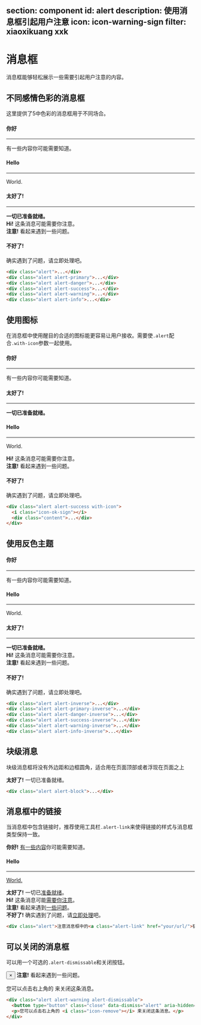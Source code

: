 ﻿section: component
id: alert
description: 使用消息框引起用户注意
icon: icon-warning-sign
filter: xiaoxikuang xxk
---

# 消息框

消息框能够轻松展示一些需要引起用户注意的内容。

## 不同感情色彩的消息框

这里提供了5中色彩的消息框用于不同场合。

<div class="example">
  <div class="alert">
    <h4>你好</h4>
    <hr>
    <p>有一些内容你可能需要知道。</p>
  </div>
  <div class="alert alert-primary">
    <h4>Hello</h4>
    <hr>
    <p>World.</p>
  </div>
  <div class="alert alert-success">
    <h4>太好了!</h4>
    <hr>
    <strong>一切已准备就绪。</strong>
  </div>
  <div class="alert alert-info">
    <strong>Hi!</strong> 这条消息可能需要你注意。
  </div>
  <div class="alert alert-warning">
    <strong>注意!</strong> 看起来遇到一些问题。
  </div>
  <div class="alert alert-danger">
    <h4>不好了!</h4>
    <p>确实遇到了问题，请立即处理吧。</p>
  </div>
</div>

```html
<div class="alert">...</div>
<div class="alert alert-primary">...</div>
<div class="alert alert-danger">...</div>
<div class="alert alert-success">...</div>
<div class="alert alert-warning">...</div>
<div class="alert alert-info">...</div>
```

## 使用图标

在消息框中使用醒目的合适的图标能更容易让用户接收。需要使`.alert`配合`.with-icon`参数一起使用。

<div class="example">
  <div class="alert with-icon">
    <i class="icon-inbox"></i>
    <div class="content">
      <h4>你好</h4>
      <hr>
      <p>有一些内容你可能需要知道。</p>
    </div>
  </div>
  <div class="alert alert-success with-icon">
    <i class="icon-ok-sign"></i>
    <div class="content">
      <h4>太好了!</h4>
      <hr>
      <strong>一切已准备就绪。</strong>
    </div>
  </div>
  <div class="alert alert-primary with-icon">
    <i class="icon-star"></i>
    <div class="content">
      <h4>Hello</h4>
      <hr>
      <p>World.</p>
    </div>
  </div>
  <div class="alert alert-info with-icon">
    <i class="icon-info-sign"></i>
    <div class="content"><strong>Hi!</strong> 这条消息可能需要你注意。</div>
  </div>
  <div class="alert alert-warning with-icon">
    <i class="icon-frown"></i>
    <div class="content"><strong>注意!</strong> 看起来遇到一些问题。</div>
  </div>
  <div class="alert alert-danger with-icon">
    <i class="icon-remove-sign"></i>
    <div class="content">
      <h4>不好了!</h4>
      <p>确实遇到了问题，请立即处理吧。</p>
    </div>
  </div>
</div>

```html
<div class="alert alert-success with-icon">
  <i class="icon-ok-sign"></i>
  <div class="content">...</div>
</div>
```

## 使用反色主题

<div class="example">
  <div class="alert alert-inverse with-icon">
    <i class="icon-inbox"></i>
    <div class="content">
      <h4>你好</h4>
      <hr>
      <p>有一些内容你可能需要知道。</p>
    </div>
  </div>
  <div class="alert alert-primary-inverse with-icon">
    <i class="icon-star"></i>
    <div class="content">
      <h4>Hello</h4>
      <hr>
      <p>World.</p>
    </div>
  </div>
  <div class="alert alert-success-inverse with-icon">
    <i class="icon-ok-sign"></i>
    <div class="content">
      <h4>太好了!</h4>
      <hr>
      <strong>一切已准备就绪。</strong>
    </div>
  </div>
  <div class="alert alert-info-inverse with-icon">
    <i class="icon-info-sign"></i>
    <div class="content"><strong>Hi!</strong> 这条消息可能需要你注意。</div>
  </div>
  <div class="alert alert-warning-inverse with-icon">
    <i class="icon-frown"></i>
    <div class="content"><strong>注意!</strong> 看起来遇到一些问题。</div>
  </div>
  <div class="alert alert-danger-inverse with-icon">
    <i class="icon-remove-sign"></i>
    <div class="content">
      <h4>不好了!</h4>
      <p>确实遇到了问题，请立即处理吧。</p>
    </div>
  </div>
</div>

```html
<div class="alert alert-inverse">...</div>
<div class="alert alert-primary-inverse">...</div>
<div class="alert alert-danger-inverse">...</div>
<div class="alert alert-success-inverse">...</div>
<div class="alert alert-warning-inverse">...</div>
<div class="alert alert-info-inverse">...</div>
```

## 块级消息

块级消息框将没有外边距和边框圆角，适合用在页面顶部或者浮现在页面之上

<div class="example no-padding borderless">
  <div class="alert alert-success alert-block with-icon">
    <i class="icon-ok-sign"></i>
    <div class="content"><strong>太好了!</strong> 一切已准备就绪。</div>
  </div>
</div>

```html
<div class="alert alert-block">...</div>
```

## 消息框中的链接

当消息框中包含链接时，推荐使用工具栏`.alert-link`来使得链接的样式与消息框类型保持一致。

<div class="example">
  <div class="alert with-icon">
    <i class="icon-inbox"></i>
    <div class="content"><strong>你好!</strong> <a class="alert-link" href="###">有一些内容</a>你可能需要知道。</div>
  </div>
  <div class="alert alert-primary with-icon">
    <i class="icon-star"></i>
    <div class="content">
      <h4>Hello</h4>
      <hr>
      <p><a href="###">World.</a></p>
    </div>
  </div>
  <div class="alert with-icon alert-success">
    <i class="icon-ok-sign"></i>
    <div class="content"><strong>太好了!</strong> 一切已<a class="alert-link" href="###">准备就绪</a>。</div>
  </div>
  <div class="alert with-icon alert-info">
    <i class="icon-info-sign"></i>
    <div class="content"><strong>Hi!</strong> 这条消息可能<a class="alert-link" href="###">需要你注意</a>。</div>
  </div>
  <div class="alert with-icon alert-warning">
    <i class="icon-frown"></i>
    <div class="content"><strong>注意!</strong> 看起来遇到<a class="alert-link" href="###">一些问题</a>。</div>
  </div>
  <div class="alert with-icon alert-danger">
    <i class="icon-remove-sign"></i>
    <div class="content"><strong>不好了!</strong> 确实遇到了问题，请<a class="alert-link" href="###">立即处理</a>吧。</div>
  </div>
</div>

```html
<div class="alert">注意消息框中的<a class="alert-link" href="your/url/">链接</a>。</div>
```

## 可以关闭的消息框

可以用一个可选的`.alert-dismissable`和关闭按钮。

<div class="example example-alert-dismissable">
  <div class="alert alert-warning alert-dismissable">
    <button type="button" class="close" data-dismiss="alert" aria-hidden="true">×</button>
    <strong>注意!</strong> 看起来遇到一些问题。
    <p>您可以点击右上角的 <i class="icon-remove"></i> 来关闭这条消息。</p>
  </div>
</div>

```html
<div class="alert alert-warning alert-dismissable">
  <button type="button" class="close" data-dismiss="alert" aria-hidden="true">×</button>
  <p>您可以点击右上角的 <i class="icon-remove"></i> 来关闭这条消息。</p>
</div>
```
